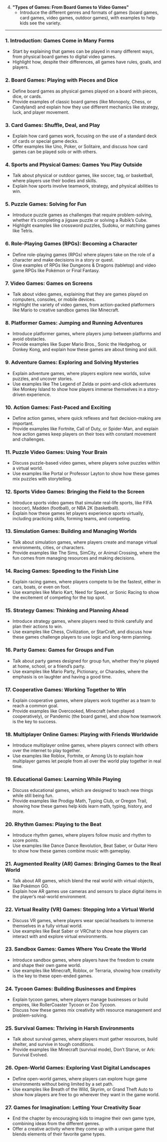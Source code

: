 4. **"Types of Games: From Board Games to Video Games"**
   - Introduce the different genres and formats of games (board games, card games, video games, outdoor games), with examples to help kids see the variety.

---

### 1. **Introduction: Games Come in Many Forms**
   - Start by explaining that games can be played in many different ways, from physical board games to digital video games.
   - Highlight how, despite their differences, all games have rules, goals, and players.

### 2. **Board Games: Playing with Pieces and Dice**
   - Define board games as physical games played on a board with pieces, dice, or cards.
   - Provide examples of classic board games (like Monopoly, Chess, or Candyland) and explain how they use different mechanics like strategy, luck, and player movement.

### 3. **Card Games: Shuffle, Deal, and Play**
   - Explain how card games work, focusing on the use of a standard deck of cards or special game decks.
   - Offer examples like Uno, Poker, or Solitaire, and discuss how card games can be played solo or with others.

### 4. **Sports and Physical Games: Games You Play Outside**
   - Talk about physical or outdoor games, like soccer, tag, or basketball, where players use their bodies and skills.
   - Explain how sports involve teamwork, strategy, and physical abilities to win.

### 5. **Puzzle Games: Solving for Fun**
   - Introduce puzzle games as challenges that require problem-solving, whether it’s completing a jigsaw puzzle or solving a Rubik’s Cube.
   - Highlight examples like crossword puzzles, Sudoku, or matching games like Tetris.

### 6. **Role-Playing Games (RPGs): Becoming a Character**
   - Define role-playing games (RPGs) where players take on the role of a character and make decisions in a story or quest.
   - Give examples of RPGs like Dungeons & Dragons (tabletop) and video game RPGs like Pokémon or Final Fantasy.

### 7. **Video Games: Games on Screens**
   - Talk about video games, explaining that they are games played on computers, consoles, or mobile devices.
   - Highlight the variety of video games, from action-packed platformers like Mario to creative sandbox games like Minecraft.

### 8. **Platformer Games: Jumping and Running Adventures**
   - Introduce platformer games, where players jump between platforms and avoid obstacles.
   - Provide examples like Super Mario Bros., Sonic the Hedgehog, or Donkey Kong, and explain how these games are about timing and skill.

### 9. **Adventure Games: Exploring and Solving Mysteries**
   - Explain adventure games, where players explore new worlds, solve puzzles, and uncover stories.
   - Use examples like The Legend of Zelda or point-and-click adventures like Monkey Island to show how players immerse themselves in a story-driven experience.

### 10. **Action Games: Fast-Paced and Exciting**
   - Define action games, where quick reflexes and fast decision-making are important.
   - Provide examples like Fortnite, Call of Duty, or Spider-Man, and explain how action games keep players on their toes with constant movement and challenges.

### 11. **Puzzle Video Games: Using Your Brain**
   - Discuss puzzle-based video games, where players solve puzzles within a virtual world.
   - Use examples like Portal or Professor Layton to show how these games mix puzzles with storytelling.

### 12. **Sports Video Games: Bringing the Field to the Screen**
   - Introduce sports video games that simulate real-life sports, like FIFA (soccer), Madden (football), or NBA 2K (basketball).
   - Explain how these games let players experience sports virtually, including practicing skills, forming teams, and competing.

### 13. **Simulation Games: Building and Managing Worlds**
   - Talk about simulation games, where players create and manage virtual environments, cities, or characters.
   - Provide examples like The Sims, SimCity, or Animal Crossing, where the fun comes from managing resources and making decisions.

### 14. **Racing Games: Speeding to the Finish Line**
   - Explain racing games, where players compete to be the fastest, either in cars, boats, or even on foot.
   - Use examples like Mario Kart, Need for Speed, or Sonic Racing to show the excitement of competing for the top spot.

### 15. **Strategy Games: Thinking and Planning Ahead**
   - Introduce strategy games, where players need to think carefully and plan their actions to win.
   - Use examples like Chess, Civilization, or StarCraft, and discuss how these games challenge players to use logic and long-term planning.

### 16. **Party Games: Games for Groups and Fun**
   - Talk about party games designed for group fun, whether they’re played at home, school, or a friend’s party.
   - Use examples like Mario Party, Pictionary, or Charades, where the emphasis is on laughter and having a good time.

### 17. **Cooperative Games: Working Together to Win**
   - Explain cooperative games, where players work together as a team to reach a common goal.
   - Provide examples like Overcooked, Minecraft (when played cooperatively), or Pandemic (the board game), and show how teamwork is the key to success.

### 18. **Multiplayer Online Games: Playing with Friends Worldwide**
   - Introduce multiplayer online games, where players connect with others over the internet to play together.
   - Use examples like Roblox, Fortnite, or Among Us to explain how multiplayer games let people from all over the world play together in real time.

### 19. **Educational Games: Learning While Playing**
   - Discuss educational games, which are designed to teach new things while still being fun.
   - Provide examples like Prodigy Math, Typing Club, or Oregon Trail, showing how these games help kids learn math, typing, history, and more.

### 20. **Rhythm Games: Playing to the Beat**
   - Introduce rhythm games, where players follow music and rhythm to score points.
   - Use examples like Dance Dance Revolution, Beat Saber, or Guitar Hero to show how these games combine music with gameplay.

### 21. **Augmented Reality (AR) Games: Bringing Games to the Real World**
   - Talk about AR games, which blend the real world with virtual objects, like Pokémon GO.
   - Explain how AR games use cameras and sensors to place digital items in the player’s real-world environment.

### 22. **Virtual Reality (VR) Games: Stepping Into a Virtual World**
   - Discuss VR games, where players wear special headsets to immerse themselves in a fully virtual world.
   - Use examples like Beat Saber or VRChat to show how players can interact with and explore virtual environments.

### 23. **Sandbox Games: Games Where You Create the World**
   - Introduce sandbox games, where players have the freedom to create and shape their own game world.
   - Use examples like Minecraft, Roblox, or Terraria, showing how creativity is the key to these open-ended games.

### 24. **Tycoon Games: Building Businesses and Empires**
   - Explain tycoon games, where players manage businesses or build empires, like RollerCoaster Tycoon or Zoo Tycoon.
   - Discuss how these games mix creativity with resource management and problem-solving.

### 25. **Survival Games: Thriving in Harsh Environments**
   - Talk about survival games, where players must gather resources, build shelter, and survive in tough conditions.
   - Provide examples like Minecraft (survival mode), Don’t Starve, or Ark: Survival Evolved.

### 26. **Open-World Games: Exploring Vast Digital Landscapes**
   - Define open-world games, where players can explore huge game environments without being limited by a set path.
   - Use examples like Breath of the Wild, Skyrim, or Grand Theft Auto to show how players are free to go wherever they want in the game world.

### 27. **Games for Imagination: Letting Your Creativity Soar**
   - End the chapter by encouraging kids to imagine their own game type, combining ideas from the different genres.
   - Offer a creative activity where they come up with a unique game that blends elements of their favorite game types.